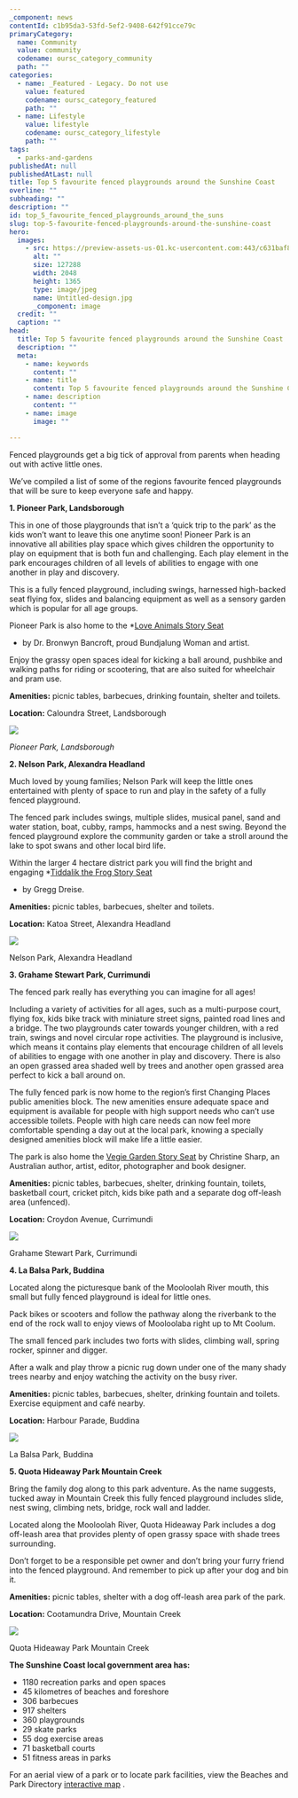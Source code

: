 ```yaml
---
_component: news
contentId: c1b95da3-53fd-5ef2-9408-642f91cce79c
primaryCategory:
  name: Community
  value: community
  codename: oursc_category_community
  path: ""
categories:
  - name: _Featured - Legacy. Do not use
    value: featured
    codename: oursc_category_featured
    path: ""
  - name: Lifestyle
    value: lifestyle
    codename: oursc_category_lifestyle
    path: ""
tags:
  - parks-and-gardens
publishedAt: null
publishedAtLast: null
title: Top 5 favourite fenced playgrounds around the Sunshine Coast
overline: ""
subheading: ""
description: ""
id: top_5_favourite_fenced_playgrounds_around_the_suns
slug: top-5-favourite-fenced-playgrounds-around-the-sunshine-coast
hero:
  images:
    - src: https://preview-assets-us-01.kc-usercontent.com:443/c631baf8-1b46-001f-580c-d0001b68b4a8/59d2da07-ee33-464c-8b7c-094e4fcca86c/Untitled-design.jpg
      alt: ""
      size: 127288
      width: 2048
      height: 1365
      type: image/jpeg
      name: Untitled-design.jpg
      _component: image
  credit: ""
  caption: ""
head:
  title: Top 5 favourite fenced playgrounds around the Sunshine Coast
  description: ""
  meta:
    - name: keywords
      content: ""
    - name: title
      content: Top 5 favourite fenced playgrounds around the Sunshine Coast
    - name: description
      content: ""
    - name: image
      image: ""

---
```

Fenced playgrounds get a big tick of approval from parents when heading out with active little ones.

We’ve compiled a list of some of the regions favourite fenced playgrounds that will be sure to keep everyone safe and happy.

**1. Pioneer Park, Landsborough**

This in one of those playgrounds that isn’t a ‘quick trip to the park’ as the kids won’t want to leave this one anytime soon! Pioneer Park is an innovative all abilities play space which gives children the opportunity to play on equipment that is both fun and challenging. Each play element in the park encourages children of all levels of abilities to engage with one another in play and discovery.

This is a fully fenced playground, including swings, harnessed high-backed seat flying fox, slides and balancing equipment as well as a sensory garden which is popular for all age groups.

Pioneer Park is also home to the *[Love Animals Story Seat](https://library.sunshinecoast.qld.gov.au/Visit/Story-Seats/Landsborough)
* by Dr. Bronwyn Bancroft, proud Bundjalung Woman and artist.

Enjoy the grassy open spaces ideal for kicking a ball around, pushbike and walking paths for riding or scootering, that are also suited for wheelchair and pram use.

**Amenities:** picnic tables, barbecues, drinking fountain, shelter and toilets.

**Location:** Caloundra Street, Landsborough

![](https://preview-assets-us-01.kc-usercontent.com:443/c631baf8-1b46-001f-580c-d0001b68b4a8/09d9f0b4-b7f0-4ee3-b9dd-3c12953a3dc1/PioneerPark-4-v2-1024x683.jpg)

*Pioneer Park, Landsborough*

**2. Nelson Park, Alexandra Headland**

Much loved by young families; Nelson Park will keep the little ones entertained with plenty of space to run and play in the safety of a fully fenced playground.

The fenced park includes swings, multiple slides, musical panel, sand and water station, boat, cubby, ramps, hammocks and a nest swing. Beyond the fenced playground explore the community garden or take a stroll around the lake to spot swans and other local bird life.

Within the larger 4 hectare district park you will find the bright and engaging *[Tiddalik the Frog Story Seat](https://library.sunshinecoast.qld.gov.au/Visit/Story-Seats/Alexandra-Headland)
* by Gregg Dreise.

**Amenities:** picnic tables, barbecues, shelter and toilets.

**Location:** Katoa Street, Alexandra Headland

![](https://preview-assets-us-01.kc-usercontent.com:443/c631baf8-1b46-001f-580c-d0001b68b4a8/dec25220-869c-4a56-a0fa-7996399adc6f/NelsonParkPlay.jpg)

Nelson Park, Alexandra Headland

**3. Grahame Stewart Park, Currimundi**

The fenced park really has everything you can imagine for all ages!

Including a variety of activities for all ages, such as a multi-purpose court, flying fox, kids bike track with miniature street signs, painted road lines and a bridge. The two playgrounds cater towards younger children, with a red train, swings and novel circular rope activities. The playground is inclusive, which means it contains play elements that encourage children of all levels of abilities to engage with one another in play and discovery. There is also an open grassed area shaded well by trees and another open grassed area perfect to kick a ball around on.

The fully fenced park is now home to the region’s first Changing Places public amenities block. The new amenities ensure adequate space and equipment is available for people with high support needs who can’t use accessible toilets. People with high care needs can now feel more comfortable spending a day out at the local park, knowing a specially designed amenities block will make life a little easier.

The park is also home the [Vegie Garden Story Seat](https://library.sunshinecoast.qld.gov.au/Visit/Story-Seats/Currumundi)
&#x20;by Christine Sharp, an Australian author, artist, editor, photographer and book designer.

**Amenities:** picnic tables, barbecues, shelter, drinking fountain, toilets, basketball court, cricket pitch, kids bike path and a separate dog off-leash area (unfenced).

**Location:** Croydon Avenue, Currimundi

![](https://preview-assets-us-01.kc-usercontent.com:443/c631baf8-1b46-001f-580c-d0001b68b4a8/2d5c5d05-050a-4265-80ee-4c4098ff082b/GrahameStewartPark-4v2-1024x576.jpg)

Grahame Stewart Park, Currimundi

**4. La Balsa Park, Buddina**  

Located along the picturesque bank of the Mooloolah River mouth, this small but fully fenced playground is ideal for little ones.

Pack bikes or scooters and follow the pathway along the riverbank to the end of the rock wall to enjoy views of Mooloolaba right up to Mt Coolum.

The small fenced park includes two forts with slides, climbing wall, spring rocker, spinner and digger.

After a walk and play throw a picnic rug down under one of the many shady trees nearby and enjoy watching the activity on the busy river.

**Amenities:** picnic tables, barbecues, shelter, drinking fountain and toilets. Exercise equipment and café nearby.

**Location:** Harbour Parade, Buddina

![](https://preview-assets-us-01.kc-usercontent.com:443/c631baf8-1b46-001f-580c-d0001b68b4a8/230e9723-5305-40bb-b140-e4797a360f17/La-Balsa-fenced-park-v2-1024x684.jpg)

La Balsa Park, Buddina  

**5. Quota Hideaway Park Mountain Creek**

Bring the family dog along to this park adventure. As the name suggests, tucked away in Mountain Creek this fully fenced playground includes slide, nest swing, climbing nets, bridge, rock wall and ladder.

Located along the Mooloolah River, Quota Hideaway Park includes a dog off-leash area that provides plenty of open grassy space with shade trees surrounding.

Don’t forget to be a responsible pet owner and don’t bring your furry friend into the fenced playground. And remember to pick up after your dog and bin it.

**Amenities:** picnic tables, shelter with a dog off-leash area park of the park.

**Location:** Cootamundra Drive, Mountain Creek

![](https://preview-assets-us-01.kc-usercontent.com:443/c631baf8-1b46-001f-580c-d0001b68b4a8/48818b86-12a6-44da-9183-c287502b7cb3/QuotaHideaway-Park02-v2-1024x768.jpg)

Quota Hideaway Park Mountain Creek

**The Sunshine Coast local government area has:**

*   1180 recreation parks and open spaces
*   45 kilometres of beaches and foreshore
*   306 barbecues
*   917 shelters
*   360 playgrounds
*   29 skate parks
*   55 dog exercise areas
*   71 basketball courts
*   51 fitness areas in parks

For an aerial view of a park or to locate park facilities, view the Beaches and Park Directory [interactive map](https://scrc.maps.arcgis.com/apps/webappviewer/index.html?id=5b5c4eee598040a1948753eac0569feb)
.
